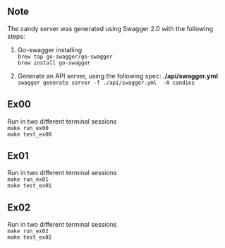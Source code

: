 ## Note
The candy server was generated using Swagger 2.0 with the following steps: <br>

1. Go-swagger installing <br>
`brew tap go-swagger/go-swagger` <br>
`brew install go-swagger`

2. Generate an API server, using the following spec: **./api/swagger.yml** <br>
`swagger generate server -f ./api/swagger.yml  -A candies`

## Ex00
Run in two different terminal sessions <br>
`make run_ex00` <br>
`make test_ex00`

## Ex01
Run in two different terminal sessions <br>
`make run_ex01` <br>
`make test_ex01`

## Ex02
Run in two different terminal sessions <br>
`make run_ex02` <br>
`make test_ex02`